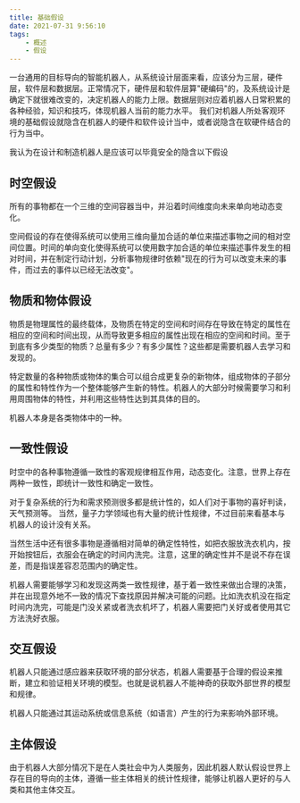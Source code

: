 ```yaml
---
title: 基础假设
date: 2021-07-31 9:56:10
tags: 
    - 概述
    - 假设
---
```


一台通用的目标导向的智能机器人，从系统设计层面来看，应该分为三层，硬件层，软件层和数据层。正常情况下，硬件层和软件层算"硬编码"的，及系统设计是确定下就很难改变的，决定机器人的能力上限。数据层则对应着机器人日常积累的各种经验，知识和技巧，体现机器人当前的能力水平。 我们对机器人所处客观环境的基础假设就隐含在机器人的硬件和软件设计当中，或者说隐含在软硬件结合的行为当中。
<!-- more -->

我认为在设计和制造机器人是应该可以毕竟安全的隐含以下假设

## 时空假设 

所有的事物都在一个三维的空间容器当中，并沿着时间维度向未来单向地动态变化。

空间假设的存在使得系统可以使用三维向量加合适的单位来描述事物之间的相对空间位置。时间的单向变化使得系统可以使用数字加合适的单位来描述事件发生的相对时间，并在制定行动计划，分析事物规律时依赖"现在的行为可以改变未来的事件，而过去的事件以已经无法改变"。

## 物质和物体假设

物质是物理属性的最终载体，及物质在特定的空间和时间存在导致在特定的属性在相应的空间和时间出现，从而导致更多相应的属性出现在相应的空间和时间。至于到底有多少类型的物质？总量有多少？有多少属性？这些都是需要机器人去学习和发现的。

特定数量的各种物质或物体的集合可以组合成更复杂的新物体，组成物体的子部分的属性和特性作为一个整体能够产生新的特性。机器人的大部分时候需要学习和利用周围物体的特性，并利用这些特性达到其具体的目的。

机器人本身是各类物体中的一种。

## 一致性假设

时空中的各种事物遵循一致性的客观规律相互作用，动态变化。注意，世界上存在两种一致性，即统计一致性和确定一致性。

对于复杂系统的行为和需求预测很多都是统计性的，如人们对于事物的喜好判读，天气预测等。 当然，量子力学领域也有大量的统计性规律，不过目前来看基本与机器人的设计没有关系。

当然生活中还有很多事物是遵循相对简单的确定性特性，如把衣服放洗衣机内，按开始按钮后，衣服会在确定的时间内洗完。注意，这里的确定性并不是说不存在误差，而是指误差容忍范围内的确定性。

机器人需要能够学习和发现这两类一致性规律，基于着一致性来做出合理的决策，并在出现意外地不一致的情况下查找原因并解决可能的问题。比如洗衣机没在指定时间内洗完，可能是门没关紧或者洗衣机坏了，机器人需要把门关好或者使用其它方法洗好衣服。

## 交互假设

机器人只能通过感应器来获取环境的部分状态，机器人需要基于合理的假设来推断，建立和验证相关环境的模型。也就是说机器人不能神奇的获取外部世界的模型和规律。

机器人只能通过其运动系统或信息系统（如语言）产生的行为来影响外部环境。

## 主体假设

由于机器人大部分情况下是在人类社会中为人类服务，因此机器人默认假设世界上存在目的导向的主体，遵循一些主体相关的统计性规律，能够让机器人更好的与人类和其他主体交互。

